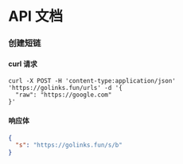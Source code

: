 # API 文档

### 创建短链

#### curl 请求

```curl
curl -X POST -H 'content-type:application/json' 'https://golinks.fun/urls' -d '{
  "raw": "https://google.com"
}'
```

#### 响应体

```json
{
  "s": "https://golinks.fun/s/b"
}
```
